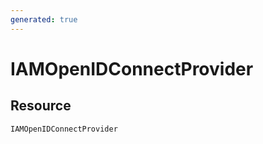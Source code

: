 ```yaml
---
generated: true
---
```


# IAMOpenIDConnectProvider


## Resource

```text
IAMOpenIDConnectProvider
```



